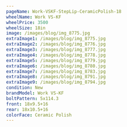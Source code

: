 ```yaml
---
pageName: Work-VSKF-StepLip-CeramicPolish-18
wheelName: Work VS-KF
wheelPrice: 3500
wheelSize: 18in
image: /images/blog/img_8775.jpg
extraImage1: /images/blog/img_8775.jpg
extraImage2: /images/blog/img_8776.jpg
extraImage3: /images/blog/img_8777.jpg
extraImage4: /images/blog/img_8778.jpg
extraImage5: /images/blog/img_8779.jpg
extraImage6: /images/blog/img_8780.jpg
extraImage7: /images/blog/img_8783.jpg
extraImage8: /images/blog/img_8791.jpg
extraImage9: /images/blog/img_8794.jpg
condition: New
brandModel: Work VS-KF
boltPattern: 5x114.3
front: 18x9.5+16
rear: 18x10.5+16
colorFace: Ceramic Polish
---
```

